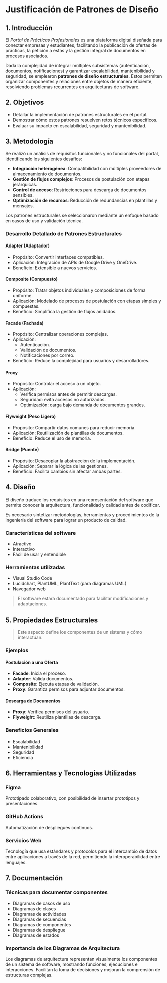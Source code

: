 # Justificación de Patrones de Diseño

## 1. Introducción

El *Portal de Prácticas Profesionales* es una plataforma digital diseñada para conectar empresas y estudiantes, facilitando la publicación de ofertas de prácticas, la petición a estas y la gestión integral de documentos en procesos asociados.

Dada la complejidad de integrar múltiples subsistemas (autenticación, documentos, notificaciones) y garantizar escalabilidad, mantenibilidad y seguridad, se emplearon **patrones de diseño estructurales**. Estos permiten organizar componentes y relaciones entre objetos de manera eficiente, resolviendo problemas recurrentes en arquitecturas de software.

## 2. Objetivos

- Detallar la implementación de patrones estructurales en el portal.
- Demostrar cómo estos patrones resuelven retos técnicos específicos.
- Evaluar su impacto en escalabilidad, seguridad y mantenibilidad.

## 3. Metodología

Se realizó un análisis de requisitos funcionales y no funcionales del portal, identificando los siguientes desafíos:

- **Integración heterogénea**: Compatibilidad con múltiples proveedores de almacenamiento de documentos.
- **Gestión de flujos complejos**: Procesos de postulación con etapas jerárquicas.
- **Control de acceso**: Restricciones para descarga de documentos sensibles.
- **Optimización de recursos**: Reducción de redundancias en plantillas y mensajes.

Los patrones estructurales se seleccionaron mediante un enfoque basado en casos de uso y validación técnica.

### Desarrollo Detallado de Patrones Estructurales

#### Adapter (Adaptador)

- Propósito: Convertir interfaces compatibles.
- Aplicación: Integración de APIs de Google Drive y OneDrive.
- Beneficio: Extensible a nuevos servicios.

#### Composite (Compuesto)

- Propósito: Tratar objetos individuales y composiciones de forma uniforme.
- Aplicación: Modelado de procesos de postulación con etapas simples y compuestas.
- Beneficio: Simplifica la gestión de flujos anidados.

#### Facade (Fachada)

- Propósito: Centralizar operaciones complejas.
- Aplicación:
  - Autenticación.
  - Validación de documentos.
  - Notificaciones por correo.
- Beneficio: Reduce la complejidad para usuarios y desarrolladores.

#### Proxy

- Propósito: Controlar el acceso a un objeto.
- Aplicación:
  - Verifica permisos antes de permitir descargas.
  - Seguridad: evita accesos no autorizados.
  - Optimización: carga bajo demanda de documentos grandes.

#### Flyweight (Peso Ligero)

- Propósito: Compartir datos comunes para reducir memoria.
- Aplicación: Reutilización de plantillas de documentos.
- Beneficio: Reduce el uso de memoria.

#### Bridge (Puente)

- Propósito: Desacoplar la abstracción de la implementación.
- Aplicación: Separar la lógica de las gestiones.
- Beneficio: Facilita cambios sin afectar ambas partes.

## 4. Diseño

El diseño traduce los requisitos en una representación del software que permite conocer la arquitectura, funcionalidad y calidad antes de codificar.

Es necesario sintetizar metodologías, herramientas y procedimientos de la ingeniería del software para lograr un producto de calidad.

### Características del software

- Atractivo
- Interactivo
- Fácil de usar y entendible

### Herramientas utilizadas

- Visual Studio Code
- Lucidchart, PlantUML, PlantText (para diagramas UML)
- Navegador web

> El software estará documentado para facilitar modificaciones y adaptaciones.

## 5. Propiedades Estructurales

> Este aspecto define los componentes de un sistema y cómo interactúan.

### Ejemplos

#### Postulación a una Oferta

- **Facade**: Inicia el proceso.
- **Adapter**: Valida documentos.
- **Composite**: Ejecuta etapas de validación.
- **Proxy**: Garantiza permisos para adjuntar documentos.

#### Descarga de Documentos

- **Proxy**: Verifica permisos del usuario.
- **Flyweight**: Reutiliza plantillas de descarga.

### Beneficios Generales

- Escalabilidad
- Mantenibilidad
- Seguridad
- Eficiencia

## 6. Herramientas y Tecnologías Utilizadas

### Figma

Prototipado colaborativo, con posibilidad de insertar prototipos y presentaciones.

### GitHub Actions

Automatización de despliegues continuos.

### Servicios Web

Tecnología que usa estándares y protocolos para el intercambio de datos entre aplicaciones a través de la red, permitiendo la interoperabilidad entre lenguajes.

## 7. Documentación

### Técnicas para documentar componentes

- Diagramas de casos de uso
- Diagramas de clases
- Diagramas de actividades
- Diagramas de secuencias
- Diagramas de componentes
- Diagramas de despliegue
- Diagramas de estados

### Importancia de los Diagramas de Arquitectura

Los diagramas de arquitectura representan visualmente los componentes de un sistema de software, mostrando funciones, ejecuciones e interacciones. Facilitan la toma de decisiones y mejoran la comprensión de estructuras complejas.